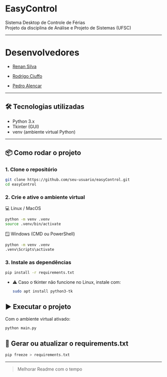 # EasyControl

Sistema Desktop de Controle de Férias  
Projeto da disciplina de Análise e Projeto de Sistemas (UFSC)

---

# Desenvolvedores

- [Renan Silva](https://github.com/renanss4)

- [Rodrigo Ciuffo]()

- [Pedro Alencar]()

---

## 🛠 Tecnologias utilizadas

- Python 3.x
- Tkinter (GUI)
- venv (ambiente virtual Python)

---

## 📦 Como rodar o projeto

### 1. Clone o repositório

```bash
git clone https://github.com/seu-usuario/easyControl.git
cd easyControl
```

### 2. Crie e ative o ambiente virtual

💻 Linux / MacOS

```bash
python -m venv .venv
source .venv/bin/activate
```

🪟 Windows (CMD ou PowerShell)

```bash
python -m venv .venv
.venv\Scripts\activate
```

### 3. Instale as dependências

```bash
pip install -r requirements.txt
```

- ⚠️ Caso o tkinter não funcione no Linux, instale com:

  ```bash
  sudo apt install python3-tk
  ```

## ▶️ Executar o projeto

Com o ambiente virtual ativado:

```bash
python main.py
```

## 🧪 Gerar ou atualizar o requirements.txt

```bash
pip freeze > requirements.txt
```

---

> Melhorar Readme com o tempo
